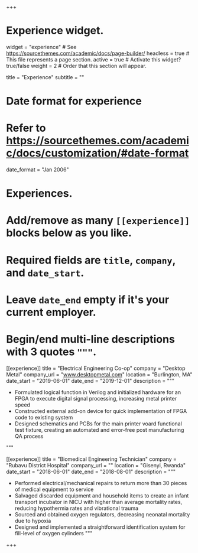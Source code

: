 +++
# Experience widget.
widget = "experience"  # See https://sourcethemes.com/academic/docs/page-builder/
headless = true  # This file represents a page section.
active = true  # Activate this widget? true/false
weight = 2  # Order that this section will appear.

title = "Experience"
subtitle = ""

# Date format for experience
#   Refer to https://sourcethemes.com/academic/docs/customization/#date-format
date_format = "Jan 2006"

# Experiences.
#   Add/remove as many `[[experience]]` blocks below as you like.
#   Required fields are `title`, `company`, and `date_start`.
#   Leave `date_end` empty if it's your current employer.
#   Begin/end multi-line descriptions with 3 quotes `"""`.
[[experience]]
  title = "Electrical Engineering Co-op"
  company = "Desktop Metal"
  company_url = "www.desktopmetal.com"
  location = "Burlington, MA"
  date_start = "2019-06-01"
  date_end = "2019-12-01"
  description = """
  
  * Formulated logical function in Verilog and initialized hardware for an FPGA to execute digital signal processing, increasing metal printer speed 
  * Constructed external add-on device for quick implementation of FPGA code to existing system
  * Designed schematics and PCBs for the main printer voard functional test fixture, creating an automated and error-free post manufacturing QA process
  
  """
  
  [[experience]]
  title = "Biomedical Engineering Technician"
  company = "Rubavu District Hospital"
  company_url = ""
  location = "Gisenyi, Rwanda"
  date_start = "2018-06-01"
  date_end = "2018-08-01"
  description = """

  * Performed electrical/mechanical repairs to return more than 30 pieces of medical equipment to service 
  * Salvaged discarded equipment and household items to create an infant transport incubator in NICU with higher than average mortality rates, reducing hypothermia rates and vibrational trauma
  * Sourced and obtained oxygen regulators, decreasing neonatal mortality due to hypoxia
  * Designed and implemented a straightforward identification system for fill-level of oxygen cylinders
  """

+++

